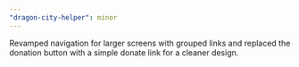 ```yaml
---
"dragon-city-helper": minor
---
```


Revamped navigation for larger screens with grouped links and replaced the donation button with a simple donate link for a cleaner design.
